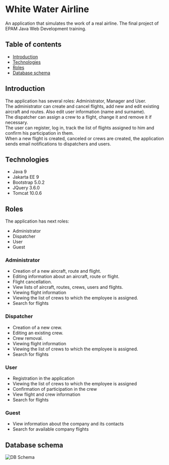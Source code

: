 # White Water Airline

An application that simulates the work of a real airline. The final project of EPAM Java Web Development training.

## Table of contents

- [Introduction](#introduction)
- [Technologies](#technologies)
- [Roles](#roles)
- [Database schema](#database-schema)

## Introduction

The application has several roles: Administrator, Manager and User.  
The administrator can create and cancel flights, add new and edit existing aircraft and routes. Also edit user information (name and surname).  
The dispatcher can assign a crew to a flight, change it and remove it if necessary.  
The user can register, log in, track the list of flights assigned to him and confirm his participation in them.  
When a new flight is created, canceled or crews are created, the application sends email notifications to dispatchers and users.

## Technologies

- Java 9
- Jakarta EE 9
- Bootstrap 5.0.2
- JQuery 3.6.0
- Tomcat 10.0.6

## Roles

The application has next roles:

- Administrator
- Dispatcher
- User
- Guest

### Administrator

- Creation of a new aircraft, route and flight.
- Editing information about an aircraft, route or flight.
- Flight cancellation.
- View lists of aircraft, routes, crews, users and flights.
- Viewing flight information
- Viewing the list of crews to which the employee is assigned.
- Search for flights

### Dispatcher

- Creation of a new crew.
- Editing an existing crew.
- Crew removal.
- Viewing flight information
- Viewing the list of crews to which the employee is assigned.
- Search for flights

### User

- Registration in the application
- Viewing the list of crews to which the employee is assigned
- Confirmation of participation in the crew
- View flight and crew information
- Search for flights

### Guest

- View information about the company and its contacts
- Search for available company flights

## Database schema

![](https://imgur.com/a/0E63L7w "DB Schema")